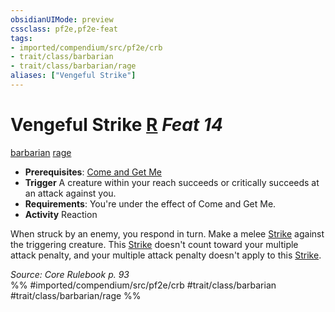 ```yaml
---
obsidianUIMode: preview
cssclass: pf2e,pf2e-feat
tags:
- imported/compendium/src/pf2e/crb
- trait/class/barbarian
- trait/class/barbarian/rage
aliases: ["Vengeful Strike"]
---
```

# Vengeful Strike  [R](chapter-9-playing-the-game.md#Actions "Reaction") *Feat 14*  
[barbarian](rules/traits/barbarian.md)  [rage](rules/traits/rage.md)  

- **Prerequisites**: [Come and Get Me](come-and-get-me.md)
- **Trigger** A creature within your reach succeeds or critically succeeds at an attack against you.
- **Requirements**: You're under the effect of Come and Get Me.
- **Activity** Reaction

When struck by an enemy, you respond in turn. Make a melee [Strike](strike.md) against the triggering creature. This [Strike](strike.md) doesn't count toward your multiple attack penalty, and your multiple attack penalty doesn't apply to this [Strike](strike.md).

*Source: Core Rulebook p. 93*  
%% #imported/compendium/src/pf2e/crb #trait/class/barbarian #trait/class/barbarian/rage %%